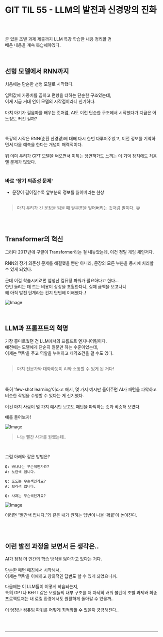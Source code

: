# GIT TIL 55 - LLM의 발전과 신경망의 진화

 <br> <br>


곧 있을 조별 과제 제출까지 LLM 특강 학습한 내용 정리할 겸 <br>
 배운 내용을 계속 복습해야겠다.  <br> 

 <br>

## 선형 모델에서 RNN까지

처음에는 단순한 선형 모델로 시작했다. <br><br> 
입력값에 가중치를 곱하고 편향을 더하는 단순한 구조였는데, <br> 
이게 지금 거대 언어 모델의 시작점이라니 신기하다. <br><br>
마치 아기가 걸음마를 배우는 것처럼, AI도 이런 단순한 구조에서 시작했다가 지금은 어느정도 커진 걸까?

 <br>

특강의 시작은 RNN(순환 신경망)에 대해 다시 한번 다루어주었고, 이전 정보를 기억하면서 다음 예측을 한다는 개념이 매력적이다. <br><br> 
뭐 이미 우리가 GPT 모델을 써오면서 이제는 당연하가도 느끼는 이 기억 장치에도 처음엔 문제가 많았다. <br> <br>

### 바로 '장기 의존성 문제' 
 - 문장이 길어질수록 앞부분의 정보를 잃어버리는 현상 
<br><br>

>마치 우리가 긴 문장을 읽을 때 앞부분을 잊어버리는 것처럼 말이다. 😥

 <br><br>

## Transformer의 혁신

그러다 2017년에 구글이 Transformer라는 걸 내놓았는데, 이건 정말 게임 체인저다. <br><br> 
RNN의 장기 의존성 문제를 해결했을 뿐만 아니라, 문장의 모든 부분을 동시에 처리할 수 있게 되었다. <br><br> 
근데 이걸 학습시키려면 엄청난 컴퓨팅 파워가 필요하다고 한다... <br>
한번 돌리는 데 드는 비용이 상상을 초월한다니, 실제 금액을 보고나니 <br> 
왜 아직 발전 단계라는 건지 단번에 이해했다..! <br>

![Image](https://github.com/user-attachments/assets/c51cadbf-9c99-4930-b562-9a4a5bdd7f5a)

<br>

## LLM과 프롬프트의 혁명

가장 흥미로웠던 건 LLM에서의 프롬프트 엔지니어링이다. <br> 예전에는 모델에게 단순히 질문만 하는 수준이었는데, <br>
이제는 맥락을 주고 역할을 부여하고 제약조건을 걸 수도 있다. <br><br>

>마치 전문가와 대화하듯이 AI와 소통할 수 있게 된 거다!

<br><br>
특히 'few-shot learning'이라고 해서, 몇 가지 예시만 들어주면 AI가 패턴을 파악하고 비슷한 작업을 수행할 수 있다는 게 신기했다. <br><br>
 이건 마치 사람이 몇 가지 예시만 보고도 패턴을 파악하는 것과 비슷해 보였다.
 <br>

 예를 들어보자!

 ![Image](https://github.com/user-attachments/assets/e2b940b8-f031-4676-9c9d-8616bf9322cc)

> 나는 빨간 사과를 원했는데..

 <br>

그럼 아래와 같은 방법은?

```
Q: 바나나는 무슨색인가요?
A: 노란색 입니다.

Q: 포도는 무슨색인가요?
A: 보라색 입니다.

Q: 사과는 무슨색인가요?
```
![Image](https://github.com/user-attachments/assets/97c68f4c-dfae-45ff-8036-c13f47b09cca)

이러면 “빨간색 입니다.”와 같은 내가 원하는 답변이 나올 ‘확률’이 높아진다.


 <br> <br>

## 이런 발전 과정을 보면서 든 생각은..
 AI가 점점 더 인간의 학습 방식을 닮아가고 있다는 거다. <br> <br>
 단순한 패턴 매칭에서 시작해서,<br>
  이제는 맥락을 이해하고 창의적인 답변도 할 수 있게 되었으니까.

다음에는 이 LLM들이 어떻게 학습되는지,<br>
특히 GPT나 BERT 같은 모델들의 내부 구조를 더 자세히 배워 볼텐데 조별 과제와 최종 프로젝트때는 내 로컬 환경에서도 원활하게 돌아갈 수 있을까..<br><br>
이 엄청난 컴퓨팅 파워를 어떻게 최적화할 수 있을까 궁금해진다..

<br><br>

---

<br><br>